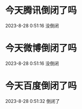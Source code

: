 # 今天腾讯倒闭了吗

2023-8-28 0:51:16 没倒闭

# 今天微博倒闭了吗

2023-8-28 0:51:16 没倒闭

# 今天百度倒闭了吗

2023-8-28 0:51:32 倒闭了

